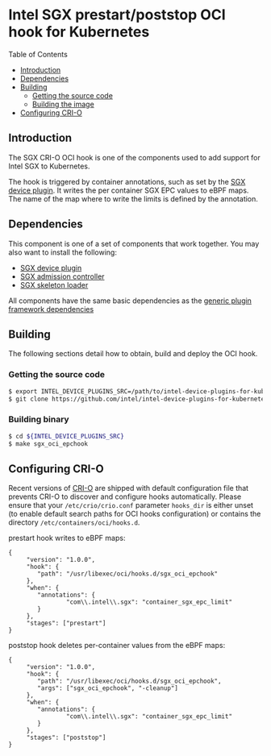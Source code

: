 # Intel SGX prestart/poststop OCI hook for Kubernetes

Table of Contents

* [Introduction](#introduction)
* [Dependencies](#dependencies)
* [Building](#building)
    * [Getting the source code](#getting-the-source-code)
    * [Building the image](#building-the-image)
* [Configuring CRI-O](#configuring-cri-o)

## Introduction

The SGX CRI-O OCI hook is one of the components used to add support for Intel SGX
to Kubernetes.

The hook is triggered by container annotations, such as set by the
[SGX device plugin](../sgx_plugin/README.md). It writes the per container SGX EPC
values to eBPF maps. The name of the map where to write the limits is defined by the
annotation.

## Dependencies

This component is one of a set of components that work together. You may also want to
install the following:

-   [SGX device plugin](../sgx_plugin/README.md)
-   [SGX admission controller](../sgx_admissionwebhook/README.md)
-   [SGX skeleton loader](../../src/sgx-skeleton/README.md)

All components have the same basic dependencies as the
[generic plugin framework dependencies](../../README.md#about)

## Building

The following sections detail how to obtain, build and deploy the OCI hook.

### Getting the source code

```bash
$ export INTEL_DEVICE_PLUGINS_SRC=/path/to/intel-device-plugins-for-kubernetes
$ git clone https://github.com/intel/intel-device-plugins-for-kubernetes ${INTEL_DEVICE_PLUGINS_SRC}
```

### Building binary

```bash
$ cd ${INTEL_DEVICE_PLUGINS_SRC}
$ make sgx_oci_epchook
```

## Configuring CRI-O

Recent versions of [CRI-O](https://github.com/cri-o/cri-o) are shipped with default configuration
file that prevents CRI-O to discover and configure hooks automatically.
Please ensure that your `/etc/crio/crio.conf` parameter `hooks_dir` is either unset
(to enable default search paths for OCI hooks configuration) or contains the directory
`/etc/containers/oci/hooks.d`.

prestart hook writes to eBPF maps:
```
{
     "version": "1.0.0",
     "hook": {
        "path": "/usr/libexec/oci/hooks.d/sgx_oci_epchook"
     },
     "when": {
        "annotations": {
                "com\\.intel\\.sgx": "container_sgx_epc_limit"
        }
     },
     "stages": ["prestart"]
}
```

poststop hook deletes per-container values from the eBPF maps:
```
{
     "version": "1.0.0",
     "hook": {
        "path": "/usr/libexec/oci/hooks.d/sgx_oci_epchook",
        "args": ["sgx_oci_epchook", "-cleanup"]
     },
     "when": {
        "annotations": {
                "com\\.intel\\.sgx": "container_sgx_epc_limit"
        }
     },
     "stages": ["poststop"]
}
```
